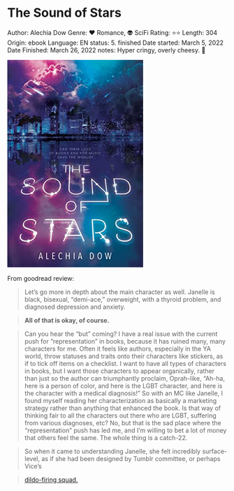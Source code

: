 # The Sound of Stars

Author: Alechia Dow
Genre: ♥ Romance, 👽 SciFi
Rating: ⭐️⭐️
Length: 304
Origin: ebook
Language: EN
status: 5. finished
Date started: March 5, 2022
Date Finished: March 26, 2022
notes: Hyper cringy, overly cheesy. 🤮

![Untitled](The%20Sound%20of%20Stars%204925f6f4da124e0dac1174bb209a2350/Untitled.png)

From goodread review: 

> Let’s go more in depth about the main character as well. Janelle is black, bisexual, “demi-ace,” overweight, with a thyroid problem, and diagnosed depression and anxiety.
> 

> **All of that is okay, of course.**
> 

> Can you hear the “but” coming? I have a real issue with the current push for “representation” in books, because it has ruined many, many characters for me. Often it feels like authors, especially in the YA world, throw statuses and traits onto their characters like stickers, as if to tick off items on a checklist. I want to have all types of characters in books, but I want those characters to appear organically, rather than just so the author can triumphantly proclaim, Oprah-like, “Ah-ha, here is a person of color, and here is the LGBT character, and here is the character with a medical diagnosis!” So with an MC like Janelle, I found myself reading her characterization as basically a marketing strategy rather than anything that enhanced the book. Is that way of thinking fair to all the characters out there who are LGBT, suffering from various diagnoses, etc? No, but that is the sad place where the “representation” push has led me, and I’m willing to bet a lot of money that others feel the same. The whole thing is a catch-22.
> 

> So when it came to understanding Janelle, she felt incredibly surface-level, as if she had been designed by Tumblr committee, or perhaps Vice’s
> 

> [dildo-firing squad.](https://www.youtube.com/watch?v=x6MxvzliG6I&feature=emb_logo)
>